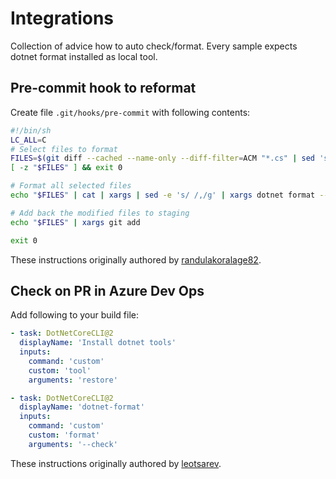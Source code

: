 # Integrations
Collection of advice how to auto check/format. Every sample expects dotnet format installed as local tool.

## Pre-commit hook to reformat

Create file `.git/hooks/pre-commit` with following contents:
```sh
#!/bin/sh
LC_ALL=C
# Select files to format
FILES=$(git diff --cached --name-only --diff-filter=ACM "*.cs" | sed 's| |\\ |g')
[ -z "$FILES" ] && exit 0

# Format all selected files
echo "$FILES" | cat | xargs | sed -e 's/ /,/g' | xargs dotnet format --include

# Add back the modified files to staging
echo "$FILES" | xargs git add

exit 0

```

These instructions originally authored by [randulakoralage82](https://medium.com/@randulakoralage82/format-your-net-code-with-git-hooks-a0dc33f68048).


## Check on PR in Azure Dev Ops

Add following to your build file:

```yaml
- task: DotNetCoreCLI@2
  displayName: 'Install dotnet tools'
  inputs:
    command: 'custom'
    custom: 'tool'
    arguments: 'restore'

- task: DotNetCoreCLI@2
  displayName: 'dotnet-format'
  inputs:
    command: 'custom'
    custom: 'format'
    arguments: '--check'
```


These instructions originally authored by [leotsarev](https://github.com/joinrpg/joinrpg-net/).
